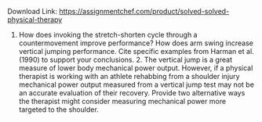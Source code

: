 Download Link: https://assignmentchef.com/product/solved-solved-physical-therapy
<br>
1. How does invoking the stretch-shorten cycle through a countermovement improve performance? How does arm swing increase vertical jumping performance. Cite specific examples from Harman et al. (1990) to support your conclusions. 2. The vertical jump is a great measure of lower body mechanical power output. However, if a physical therapist is working with an athlete rehabbing from a shoulder injury mechanical power output measured from a vertical jump test may not be an accurate evaluation of their recovery. Provide two alternative ways the therapist might consider measuring mechanical power more targeted to the shoulder.